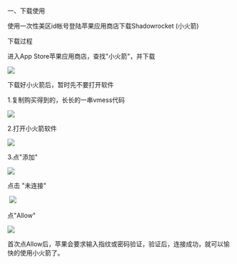 <p>
	<br />
</p>
<p>
	<p>
		一、下载使用
	</p>
	<p>
		使用一次性美区id帐号登陆苹果应用商店下载Shadowrocket&nbsp;(小火箭)
	</p>
	<p>
		下载过程
	</p>
	<p>
		进入App&nbsp;Store苹果应用商店，查找"小火箭"，并下载
	</p>
	<p>
		<img src="http://jpg.8888888.best/x1.jpg" />
	</p>
	<p>
		下载好小火箭后，暂时先不要打开软件
	</p>
	<p>
		1.复制购买得到的，长长的一串vmess代码
	</p>
	<p>
		<img src="http://jpg.8888888.best/x2.jpg" />	</p>
	<p>
		2.打开小火箭软件
	</p>
	<p>
		<img src="http://jpg.8888888.best/x3.jpg" />	</p>
	<p>
		3.点"添加"
	</p>
	<p>
		<img src="http://jpg.8888888.best/x4.jpg" />
	</p>
	<p>
		点击&nbsp;"未连接"
	</p>
	<p>
		&nbsp;<img src="http://jpg.8888888.best/x5.jpg" />
	</p>
	<p>
		点"Allow"
	</p>
	<p>
		<img src="http://jpg.8888888.best/x6.jpg" />
	</p>
	<p>
		首次点Allow后，苹果会要求输入指纹或密码验证，验证后，连接成功，就可以愉快的使用小火箭了。
	</p>
	<p>
		<br />
	</p>
	<p>
		<br />
	</p>
	<p>
		<br />
	</p>
</p>
<p>
	<br />
</p>
